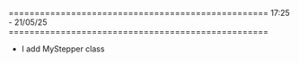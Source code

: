 ================================================== 17:25 - 21/05/25 ==================================================
- I add MyStepper class
